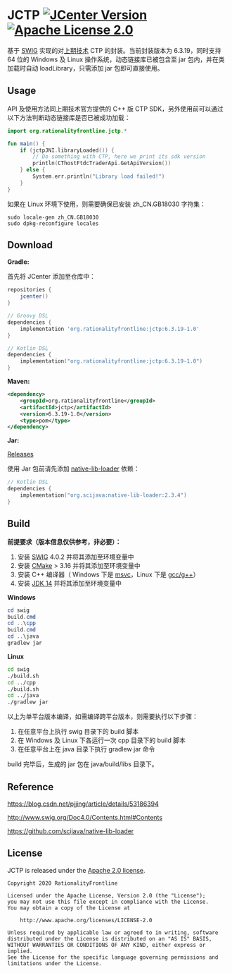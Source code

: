 # JCTP  [![JCenter Version](https://img.shields.io/bintray/v/rationalityfrontline/jctp/jctp?label=JCenter)](https://bintray.com/rationalityfrontline/jctp/jctp) [![Apache License 2.0](https://img.shields.io/github/license/rationalityfrontline/jctp)](https://github.com/RationalityFrontline/jctp/blob/master/LICENSE)

基于 [SWIG](http://www.swig.org/) 实现的对[上期技术](http://www.sfit.com.cn/) CTP 的封装。当前封装版本为 6.3.19，同时支持 64 位的 Windows 及 Linux 操作系统，动态链接库已被包含至 jar 包内，并在类加载时自动 loadLibrary，只需添加 jar 包即可直接使用。

## Usage

API 及使用方法同上期技术官方提供的 C++ 版 CTP SDK，另外使用前可以通过以下方法判断动态链接库是否已被成功加载：

```kotlin
import org.rationalityfrontline.jctp.*

fun main() {
    if (jctpJNI.libraryLoaded()) {
        // Do something with CTP, here we print its sdk version
        println(CThostFtdcTraderApi.GetApiVersion())
    } else {
        System.err.println("Library load failed!")
    }
}
```

如果在 Linux 环境下使用，则需要确保已安装 zh_CN.GB18030 字符集：

```
sudo locale-gen zh_CN.GB18030
sudo dpkg-reconfigure locales
```

## Download

**Gradle:**

首先将 JCenter 添加至仓库中：

```groovy
repositories {
    jcenter()
}
```
```groovy
// Groovy DSL
dependencies {
    implementation 'org.rationalityfrontline:jctp:6.3.19-1.0'
}
```
```kotlin
// Kotlin DSL
dependencies {
    implementation("org.rationalityfrontline:jctp:6.3.19-1.0")
}
```

**Maven:**

```xml
<dependency>
	<groupId>org.rationalityfrontline</groupId>
	<artifactId>jctp</artifactId>
	<version>6.3.19-1.0</version>
	<type>pom</type>
</dependency>
```
**Jar:**

[Releases](https://github.com/RationalityFrontline/jctp/releases)

使用 Jar 包前请先添加 [native-lib-loader](https://github.com/scijava/native-lib-loader) 依赖：
```kotlin
// Kotlin DSL
dependencies {
    implementation("org.scijava:native-lib-loader:2.3.4")
}
```

## Build

**前提要求（版本信息仅供参考，非必要）：**

1. 安装 [SWIG](http://www.swig.org/download.html) 4.0.2 并将其添加至环境变量中
2. 安装 [CMake](https://cmake.org/download/) > 3.16 并将其添加至环境变量中
3. 安装 C++ 编译器（ Windows 下是 [msvc](https://visualstudio.microsoft.com/zh-hans/visual-cpp-build-tools/)，Linux 下是 [gcc/g++](https://gcc.gnu.org/)）
4. 安装 [JDK 14](https://jdk.java.net/14/) 并将其添加至环境变量中

**Windows**

```powershell
cd swig
build.cmd
cd ..\cpp
build.cmd
cd ..\java
gradlew jar
```

**Linux**

```bash
cd swig
./build.sh
cd ../cpp
./build.sh
cd ../java
./gradlew jar
```
以上为单平台版本编译，如需编译跨平台版本，则需要执行以下步骤：

1. 在任意平台上执行 swig 目录下的 build 脚本
2. 在 Windows 及 Linux 下各运行一次 cpp 目录下的 build 脚本
3. 在任意平台上在 java 目录下执行 gradlew jar 命令

build 完毕后，生成的 jar 包在 java/build/libs 目录下。

## Reference

https://blog.csdn.net/pjjing/article/details/53186394

http://www.swig.org/Doc4.0/Contents.html#Contents

https://github.com/scijava/native-lib-loader

## License

JCTP is released under the [Apache 2.0 license](https://github.com/RationalityFrontline/jctp/blob/master/LICENSE).

```
Copyright 2020 RationalityFrontline

Licensed under the Apache License, Version 2.0 (the "License");
you may not use this file except in compliance with the License.
You may obtain a copy of the License at

    http://www.apache.org/licenses/LICENSE-2.0

Unless required by applicable law or agreed to in writing, software
distributed under the License is distributed on an "AS IS" BASIS,
WITHOUT WARRANTIES OR CONDITIONS OF ANY KIND, either express or implied.
See the License for the specific language governing permissions and
limitations under the License.
```